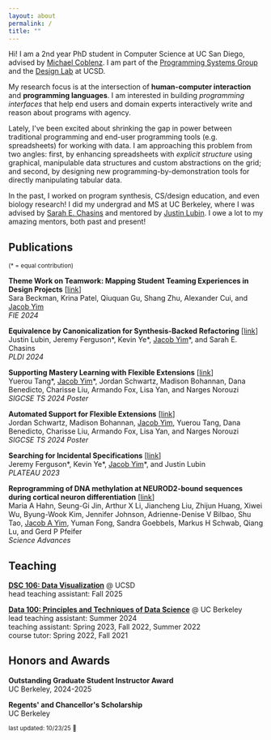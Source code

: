 ```yaml
---
layout: about
permalink: /
title: ""
---
```


Hi! I am a 2nd year PhD student in Computer Science at UC San Diego, advised by [Michael Coblenz](https://cseweb.ucsd.edu/~mcoblenz/). I am part of the [Programming Systems Group](https://cseweb.ucsd.edu/groups/progsys/) and the [Design Lab](https://designlab.ucsd.edu/) at UCSD.

My research focus is at the intersection of **human-computer interaction** and **programming languages**. I am interested in building *programming interfaces* that help end users and domain experts interactively write and reason about programs with agency.

Lately, I've been excited about shrinking the gap in power between traditional programming and end-user programming tools (e.g. spreadsheets) for working with data. I am approaching this problem from two angles: first, by enhancing spreadsheets with *explicit structure* using graphical, manipulable data structures and custom abstractions on the grid; and second, by designing new programming-by-demonstration tools for directly manipulating tabular data.

In the past, I worked on program synthesis, CS/design education, and even biology research! I did my undergrad and MS at UC Berkeley, where I was advised by [Sarah E. Chasins](https://schasins.com/) and mentored by [Justin Lubin](https://jlubin.net/). I owe a lot to my amazing mentors, both past and present!

## Publications
<sup>(\* = equal contribution)</sup>

__Theme Work on Teamwork: Mapping Student Teaming Experiences in Design Projects__ [[link](https://doi.ieeecomputersociety.org/10.1109/FIE61694.2024.10892946)] \
Sara Beckman, Krina Patel, Qiuquan Gu, Shang Zhu, Alexander Cui, and <ins>Jacob Yim</ins> \
*FIE 2024*

__Equivalence by Canonicalization for Synthesis-Backed Refactoring__ [[link](https://doi.org/10.1145/3656453)] \
Justin Lubin, Jeremy Ferguson\*, Kevin Ye\*, <ins>Jacob Yim</ins>\*, and Sarah E. Chasins \
*PLDI 2024*

__Supporting Mastery Learning with Flexible Extensions__ [[link](https://doi.org/10.1145/3626253.3635615)] \
Yuerou Tang\*, <ins>Jacob Yim</ins>\*, Jordan Schwartz, Madison Bohannan, Dana Benedicto, Charisse Liu, Armando Fox, Lisa Yan, and Narges Norouzi \
*SIGCSE TS 2024 Poster*

__Automated Support for Flexible Extensions__ [[link](https://doi.org/10.1145/3626253.3635628)] \
Jordan Schwartz, Madison Bohannan, <ins>Jacob Yim</ins>, Yuerou Tang, Dana Benedicto, Charisse Liu, Armando Fox, Lisa Yan, and Narges Norouzi \
*SIGCSE TS 2024 Poster*

__Searching for Incidental Specifications__ [[link](https://doi.org/10.1184/R1/22277332.v1)] \
Jeremy Ferguson\*, Kevin Ye\*, <ins>Jacob Yim</ins>\*, and Justin Lubin \
*PLATEAU 2023*

__Reprogramming of DNA methylation at NEUROD2-bound sequences during cortical neuron differentiation__ [[link](https://doi.org/10.1126/sciadv.aax0080)] \
Maria A Hahn, Seung-Gi Jin, Arthur X Li, Jiancheng Liu, Zhijun Huang, Xiwei Wu, Byung-Wook Kim, Jennifer Johnson, Adrienne-Denise V Bilbao, Shu Tao, <ins>Jacob A Yim</ins>, Yuman Fong, Sandra Goebbels, Markus H Schwab, Qiang Lu, and Gerd P Pfeifer \
*Science Advances*

## Teaching
[__DSC 106: Data Visualization__](https://dsc106.com) @ UCSD \
head teaching assistant: Fall 2025

[__Data 100: Principles and Techniques of Data Science__](https://ds100.org) @ UC Berkeley \
lead teaching assistant: Summer 2024 \
teaching assistant: Spring 2023, Fall 2022, Summer 2022 \
course tutor: Spring 2022, Fall 2021

## Honors and Awards
__Outstanding Graduate Student Instructor Award__ \
UC Berkeley, 2024-2025

__Regents' and Chancellor's Scholarship__ \
UC Berkeley

<sup>last updated: 10/23/25 🍂</sup>